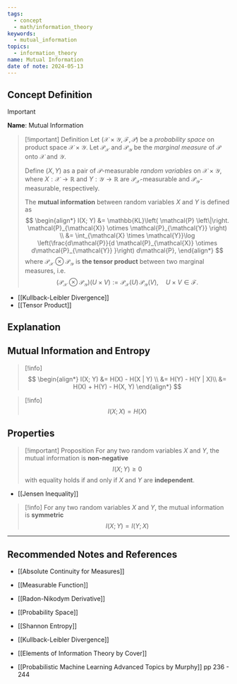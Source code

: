 ```yaml
---
tags:
  - concept
  - math/information_theory
keywords:
  - mutual_information
topics:
  - information_theory
name: Mutual Information
date of note: 2024-05-13
---
```


## Concept Definition

>[!important]
>**Name**: Mutual Information

>[!important] Definition
>Let $(\mathcal{X}\times \mathcal{Y}, \mathscr{F},  \mathcal{P})$ be a *probability space* on product space $\mathcal{X} \times \mathcal{Y}$. Let $\mathcal{P}_{\mathcal{X}}$ and  $\mathcal{P}_{\mathcal{Y}}$  be the *marginal measure* of $\mathcal{P}$ onto $\mathcal{X}$ and $\mathcal{Y}$.
>
>Define  $(X, Y)$  as a pair of $\mathcal{P}$-measurable *random variables* on $\mathcal{X} \times \mathcal{Y}$, where $X: \mathcal{X} \to \mathbb{R}$ and $Y: \mathcal{Y} \to \mathbb{R}$  are $\mathcal{P}_{\mathcal{X}}$-measurable and $\mathcal{P}_{\mathcal{Y}}$-measurable, respectively.
>
>The **mutual information**  between random variables $X$ and $Y$ is defined as 
>$$
>\begin{align*}
>I(X; Y) &= \mathbb{KL}\left( \mathcal{P} \left\|\right. \mathcal{P}_{\mathcal{X}} \otimes \mathcal{P}_{\mathcal{Y}}   \right) \\
>&= \int_{\mathcal{X} \times \mathcal{Y}}\log \left(\frac{d\mathcal{P}}{d \mathcal{P}_{\mathcal{X}} \otimes d\mathcal{P}_{\mathcal{Y}} }\right) d\mathcal{P},
\end{align*}
>$$
>where $\mathcal{P}_{\mathcal{X}} \otimes \mathcal{P}_{\mathcal{Y}}$ is **the tensor product** between two marginal measures, i.e.
>$$
>(\mathcal{P}_{\mathcal{X}} \otimes \mathcal{P}_{\mathcal{Y}})(U \times V) :=  \mathcal{P}_{\mathcal{X}}(U)\, \mathcal{P}_{\mathcal{Y}}(V), \quad U\times V \in \mathscr{F}.
>$$

- [[Kullback-Leibler Divergence]]
- [[Tensor Product]]


## Explanation



## Mutual Information and Entropy

>[!info] 
>$$
>\begin{align*}
>I(X; Y) &= H(X) - H(X | Y) \\
>&= H(Y) - H(Y | X)\\
>&= H(X) + H(Y) - H(X, Y)
\end{align*}
>$$

>[!info]
>$$
>I(X; X) = H(X)
>$$

## Properties

>[!important] Proposition
>For any two random variables $X$ and $Y$, the mutual information is **non-negative**
>$$
>I(X; Y) \ge 0
>$$
>with equality holds if and only if $X$ and $Y$ are **independent**.

- [[Jensen Inequality]]

>[!info]
>For any two random variables $X$ and $Y$, the mutual information is **symmetric**
>$$
>I(X; Y) = I(Y; X)
>$$





-----------
##  Recommended Notes and References

- [[Absolute Continuity for Measures]]
- [[Measurable Function]]
- [[Radon-Nikodym Derivative]]
- [[Probability Space]]

- [[Shannon Entropy]]
- [[Kullback-Leibler Divergence]]

- [[Elements of Information Theory by Cover]]
- [[Probabilistic Machine Learning Advanced Topics by Murphy]] pp 236 - 244

